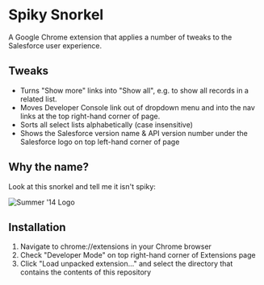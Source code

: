 Spiky Snorkel
=============

A Google Chrome extension that applies a number of tweaks to the Salesforce user experience.

Tweaks
------

* Turns "Show more" links into "Show all", e.g. to show all records in a related list.
* Moves Developer Console link out of dropdown menu and into the nav links at the top right-hand corner of page.
* Sorts all select lists alphabetically (case insensitive)
* Shows the Salesforce version name & API version number under the Salesforce logo on top left-hand corner of page

Why the name?
-------------

Look at this snorkel and tell me it isn't spiky:

![Summer '14 Logo](https://raw.githubusercontent.com/lukemcfarlane/ChromeSpikySnorkel/master/images/spikysnorkel.png)


Installation
------------

1. Navigate to chrome://extensions in your Chrome browser
2. Check "Developer Mode" on top right-hand corner of Extensions page
3. Click "Load unpacked extension..." and select the directory that contains the contents of this repository
